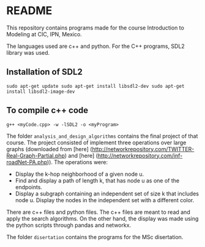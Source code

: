 # README

This repository contains programs made for the course Introduction to Modeling at CIC, IPN, Mexico.

The languages used are c++ and python.
For the C++ programs, SDL2 library was used.


## Installation of SDL2
`` sudo apt-get update
sudo apt-get install libsdl2-dev
sudo apt-get install libsdl2-image-dev ``

## To compile c++ code
`` g++ <myCode.cpp> -w -lSDL2 -o <myProgram> ``


The folder `analysis_and_design_algorithms` contains the final project of that course.
The project consisted of implement three operations over large graphs (downloaded from [here] (http://networkrepository.com/TWITTER-Real-Graph-Partial.php) and [here] (http://networkrepository.com/inf-roadNet-PA.php)).
The operations were:

* Display the k-hop neighborhood of a given node u.
* Find and display a path of length k, that has node u as one of the endpoints.
* Display a subgraph containing an independent set of size k that includes node u. Display the nodes in the independent set with a different color.

There are c++ files and python files.
The c++ files are meant to read and apply the search algorithms.
On the other hand, the display was made using the python scripts through pandas and networkx.

The folder `disertation` contains the programs for the MSc disertation.
